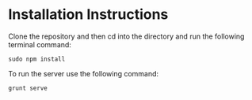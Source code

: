 # Installation Instructions

Clone the repository and then cd into the directory and run the following terminal command:

    sudo npm install

To run the server use the following command:

    grunt serve